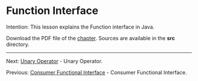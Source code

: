 # Function Interface

Intention: This lesson explains the Function interface in Java.

Download the PDF file of the [chapter](chapter_7.pdf). Sources are available in the <b>src</b> directory. 

<hr>

Next: [Unary Operator](chapter_8.md "Unary Operator") - Unary Operator.

Previous: [Consumer Functional Interface](chapter_6.md "Consumer Functional Interface") - Consumer Functional Interface.